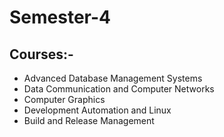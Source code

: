 # Semester-4
## Courses:-
- Advanced Database Management Systems
- Data Communication and Computer Networks
- Computer Graphics
- Development Automation and Linux
- Build and Release Management
